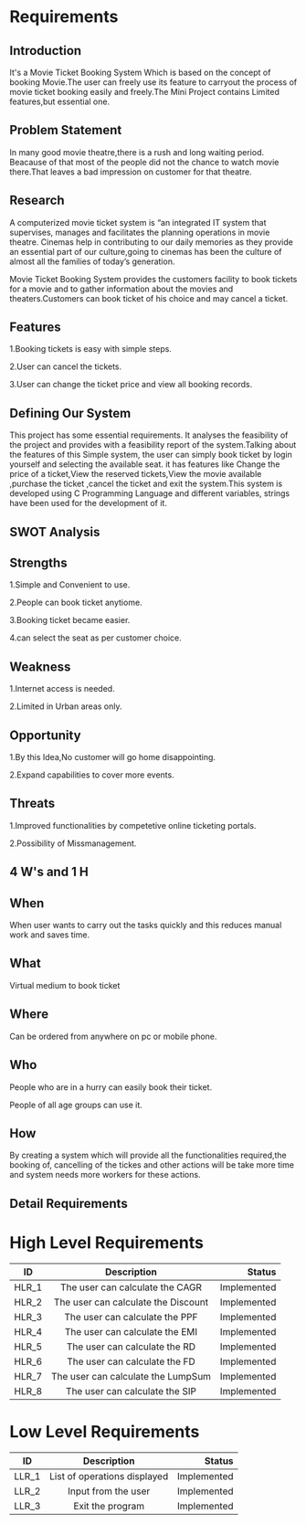 
# Requirements




## Introduction
It's a Movie Ticket Booking System Which is based on the concept of booking Movie.The user can freely use its feature to carryout the process of movie ticket booking easily and freely.The Mini Project contains Limited features,but essential one.
## Problem Statement
In many good movie theatre,there is a rush and long waiting period. Beacause of that most of the people did not the chance to watch movie there.That leaves a bad impression on customer for that theatre. 
## Research
A computerized movie ticket system is “an integrated IT system that supervises, manages and facilitates the planning operations in movie theatre.
Cinemas help in contributing to our daily memories as they provide an essential part of our culture,going to cinemas has been the culture of almost all the families of today’s generation.

Movie Ticket Booking System provides the customers facility to book tickets for a movie and to gather information about the movies and theaters.Customers can book ticket of his choice and may cancel a ticket.
## Features
1.Booking tickets is easy with simple steps.

2.User can cancel the tickets.

3.User can change the ticket price and view all booking records.
## Defining Our System
This project has some essential requirements. It analyses the feasibility of the project and provides with a feasibility report of the system.Talking about the features of this Simple system, the user can simply book ticket by login yourself and selecting the available seat.
it has features like Change the price of a ticket,View the reserved tickets,View the movie available ,purchase the ticket ,cancel the ticket and exit the system.This system is developed using C Programming Language and different variables, strings have been used for the development of it.
## SWOT Analysis

## Strengths

1.Simple and Convenient to use.

2.People can book ticket anytiome.

3.Booking ticket became easier.

4.can select the seat as per customer choice.

## Weakness

1.Internet access is needed.

2.Limited in Urban areas only.

## Opportunity

1.By this Idea,No customer will go home disappointing.

2.Expand capabilities  to cover more events.

## Threats

1.Improved functionalities by competetive  online ticketing portals.

2.Possibility of Missmanagement.



## 4 W's and 1 H

## When

When user wants to carry out the tasks quickly and this reduces manual work and saves time.

## What

Virtual medium to book ticket

## Where

Can be ordered from anywhere on pc or mobile phone.

## Who

People who are in a hurry can easily book their ticket.

People of all age groups can use it.

## How

By creating a system which will provide all the functionalities required,the booking of, cancelling of the tickes and other actions will be take more time and system needs more workers for these actions.


## Detail Requirements

# High Level Requirements
| ID   |      Description     |  Status |
|----------|:-------------:|------:|
| HLR_1 |  The user can calculate the CAGR | Implemented  |
| HLR_2 |    The user can calculate the Discount  | Implemented  |
| HLR_3 |    The user can calculate the PPF  | Implemented  |
| HLR_4 |    The user can calculate the EMI  | Implemented  |
| HLR_5 |    The user can calculate the RD  | Implemented  |
| HLR_6 |    The user can calculate the FD  | Implemented  |
| HLR_7 |    The user can calculate the LumpSum  | Implemented  |
| HLR_8 |    The user can calculate the SIP  | Implemented  |

# Low Level Requirements
| ID   |      Description     |  Status |
|----------|:-------------:|------:|
| LLR_1 |  List of operations displayed | Implemented  |
| LLR_2 |  Input from the user  | Implemented  |
| LLR_3 |  Exit the program  | Implemented  |




